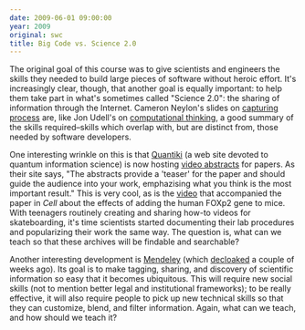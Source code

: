```yaml
---
date: 2009-06-01 09:00:00
year: 2009
original: swc
title: Big Code vs. Science 2.0
---
```

<p>The original goal of this course was to give scientists and engineers the skills they needed to build large pieces of software without heroic effort. It's increasingly clear, though, that another goal is equally important: to help them take part in what's sometimes called "Science 2.0": the sharing of information through the Internet. Cameron Neylon's slides on <a href="http://www.slideshare.net/CameronNeylon/capturing-process">capturing process</a> are, like Jon Udell's on <a href="http://www.slideshare.net/judell/computational-thinking">computational thinking</a>, a good summary of the skills required–skills which overlap with, but are distinct from, those needed by software developers.</p>
<p>One interesting wrinkle on this is that <a href="http://www.quantiki.org/">Quantiki</a> (a web site devoted to quantum information science) is now hosting <a href="http://www.quantiki.org/video_abstracts">video abstracts</a> for papers. As their site says, "The abstracts provide a 'teaser' for the paper and should guide the audience into your work, emphazising what you think is the most important result." This is very cool, as is the <a href="http://download.cell.com/mmcs/journals/0092-8674/PIIS009286740900378X.mmc2.mov">video</a> that accompanied the paper in <em>Cell</em> about the effects of adding the human FOXp2 gene to mice. With teenagers routinely creating and sharing how-to videos for skateboarding, it's time scientists started documenting their lab procedures and popularizing their work the same way. The question is, what can we teach so that these archives will be findable and searchable?</p>
<p>Another interesting development is <a href="http://www.mendeley.com/">Mendeley</a> (which <a href="http://uk.techcrunch.com/2009/05/12/mendeleys-klingon-battle-cruiser-de-cloaks-in-london-with-the-lastfm-for-academia/">decloaked</a> a couple of weeks ago). Its goal is to make tagging, sharing, and discovery of scientific information so easy that it becomes ubiquitous. This will require new social skills (not to mention better legal and institutional frameworks); to be really effective, it will also require people to pick up new technical skills so that they can customize, blend, and filter information. Again, what can we teach, and how should we teach it?</p>
